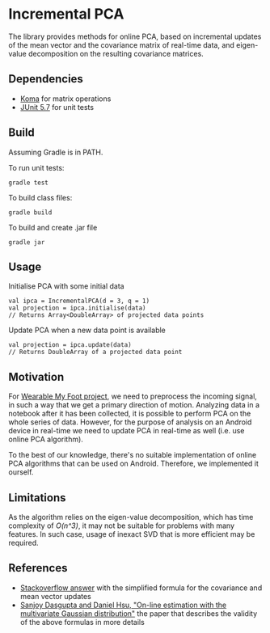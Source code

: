 # Incremental PCA

The library provides methods for online PCA, based on incremental updates of the mean vector and the covariance matrix of real-time data, and eigen-value decomposition on the resulting covariance matrices.

## Dependencies
* [Koma](http://koma.kyonifer.com/index.html) for matrix operations
* [JUnit 5.7](https://junit.org/junit5/) for unit tests

## Build

Assuming Gradle is in PATH.

To run unit tests:
```
gradle test
```

To build class files:

```
gradle build
```

To build and create .jar file

```
gradle jar
```

## Usage

Initialise PCA with some initial data

```
val ipca = IncrementalPCA(d = 3, q = 1)
val projection = ipca.initialise(data) 
// Returns Array<DoubleArray> of projected data points
```

Update PCA when a new data point is available

```
val projection = ipca.update(data) 
// Returns DoubleArray of a projected data point
```

## Motivation

For [Wearable My Foot project](), we need to preprocess the incoming signal, in such a way that we get a primary direction of motion. Analyzing data in a notebook after it has been collected, it is possible to perform PCA on the whole series of data. However, for the purpose of analysis on an Android device in real-time we need to update PCA in real-time as well (i.e. use online PCA algorithm).
 
To the best of our knowledge, there's no suitable implementation of online PCA algorithms that can be used on Android. Therefore, we implemented it ourself.

## Limitations

As the algorithm relies on the eigen-value decomposition, which has time complexity of *O(n^3)*, it may not be suitable for problems with many features. In such case, usage of inexact SVD that is more efficient may be required.

## References
* [Stackoverflow answer](https://stats.stackexchange.com/a/451923) with the simplified formula for the covariance and mean vector updates 
* [Sanjoy Dasgupta and Daniel Hsu, "On-line estimation with the multivariate Gaussian distribution"](https://www.cs.columbia.edu/~djhsu/papers/gauss.pdf) the paper that describes the validity of the above formulas in more details